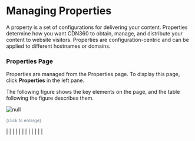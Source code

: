 <!--?xml version="1.0" encoding="utf-8"?-->

<link href="../Resources/TableStyles/Rows.css" rel="stylesheet" madcap:stylesheettype="table">

<link href="" rel="stylesheet" type="text/css">

<map id="map1"><area shape="rectangle" coords="49,619,305,865" dragdirection="0" title="Click to navigate to topic" alt="Click to navigate to topic" href="creating_a_property.htm" target="_parent"></map>

# Managing Properties

A property is a set of configurations for delivering your content. Properties determine how you want CDN360 to obtain, manage, and distribute your content to website visitors. Properties are configuration-centric and can be applied to different hostnames or domains.



### Properties Page

Properties are managed from the Properties page. To display this page, click **Properties** in the left pane.

The following figure shows the key elements on the page, and the table following the figure describes them.

![null](<../Resources/Images/Properties Page.png>)

<span style="color: #708090; font-size: 9pt;">(click to enlarge)</span>

|  |
|  |
|  |
|  |
|  |
|  |

